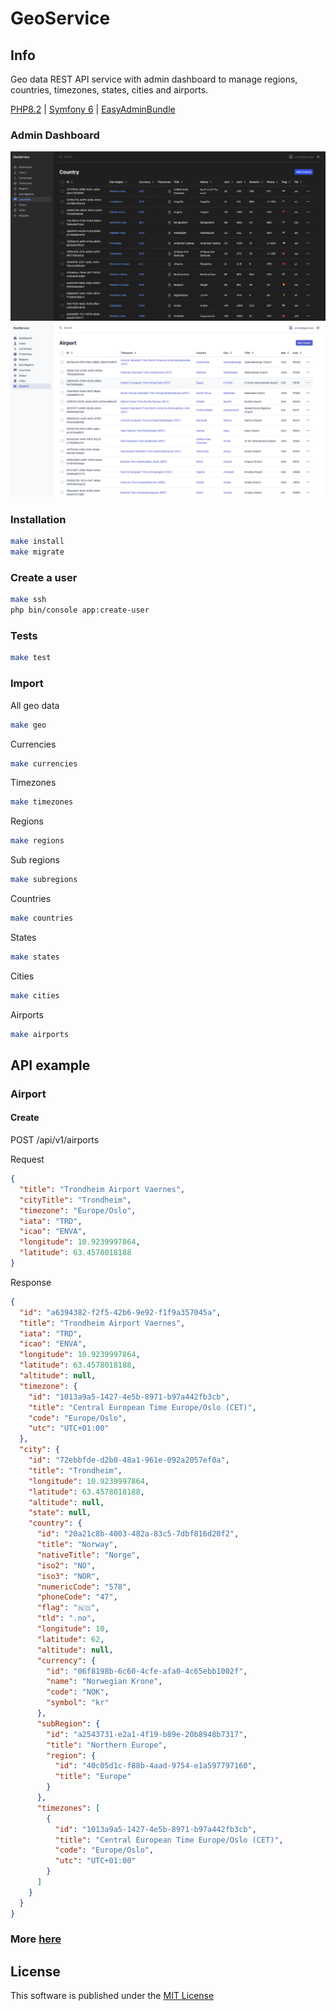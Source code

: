 # GeoService

## Info

Geo data REST API service with admin dashboard to manage regions, countries, timezones, states, cities and airports.

[PHP8.2](https://www.php.net/releases/8.2/en.php) |
[Symfony 6](https://symfony.com) |
[EasyAdminBundle](https://symfony.com/bundles/EasyAdminBundle/current/index.html)

### Admin Dashboard

![Screenshot](docs/img/country_dark.png)
![Screenshot](docs/img/airport_light.png)

### Installation

```bash
make install
make migrate
```

### Create a user

```bash
make ssh
php bin/console app:create-user
```

### Tests

```bash
make test
```

### Import

All geo data

```bash
make geo
```

Currencies

```bash
make currencies
```

Timezones

```bash
make timezones
```

Regions

```bash
make regions
```

Sub regions

```bash
make subregions
```

Countries

```bash
make countries
```

States

```bash
make states
```

Cities

```bash
make cities
```

Airports

```bash
make airports
```

## API example

### Airport

#### Create 

POST /api/v1/airports

Request
```json
{
  "title": "Trondheim Airport Vaernes",
  "cityTitle": "Trondheim",
  "timezone": "Europe/Oslo",
  "iata": "TRD",
  "icao": "ENVA",
  "longitude": 10.9239997864,
  "latitude": 63.4578018188
}
```

Response
```json
{
  "id": "a6394382-f2f5-42b6-9e92-f1f9a357045a",
  "title": "Trondheim Airport Vaernes",
  "iata": "TRD",
  "icao": "ENVA",
  "longitude": 10.9239997864,
  "latitude": 63.4578018188,
  "altitude": null,
  "timezone": {
    "id": "1013a9a5-1427-4e5b-8971-b97a442fb3cb",
    "title": "Central European Time Europe/Oslo (CET)",
    "code": "Europe/Oslo",
    "utc": "UTC+01:00"
  },
  "city": {
    "id": "72ebbfde-d2b0-48a1-961e-092a2057ef0a",
    "title": "Trondheim",
    "longitude": 10.9239997864,
    "latitude": 63.4578018188,
    "altitude": null,
    "state": null,
    "country": {
      "id": "20a21c8b-4003-482a-83c5-7dbf816d20f2",
      "title": "Norway",
      "nativeTitle": "Norge",
      "iso2": "NO",
      "iso3": "NOR",
      "numericCode": "578",
      "phoneCode": "47",
      "flag": "🇳🇴",
      "tld": ".no",
      "longitude": 10,
      "latitude": 62,
      "altitude": null,
      "currency": {
        "id": "06f8198b-6c60-4cfe-afa0-4c65ebb1002f",
        "name": "Norwegian Krone",
        "code": "NOK",
        "symbol": "kr"
      },
      "subRegion": {
        "id": "a2543731-e2a1-4f19-b89e-20b8948b7317",
        "title": "Northern Europe",
        "region": {
          "id": "40c05d1c-f88b-4aad-9754-e1a597797160",
          "title": "Europe"
        }
      },
      "timezones": [
        {
          "id": "1013a9a5-1427-4e5b-8971-b97a442fb3cb",
          "title": "Central European Time Europe/Oslo (CET)",
          "code": "Europe/Oslo",
          "utc": "UTC+01:00"
        }
      ]
    }
  }
}
```

### More [here](https://github.com/amvid/geo-service/tree/main/docs/api)

License
-------

This software is published under the [MIT License](LICENSE.md)

[1]: https://github.com/amvid/geo-service/tree/main/LICENSE.md
